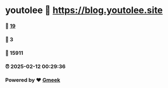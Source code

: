 # youtolee :link: https://blog.youtolee.site 
### :page_facing_up: [19](https://blog.youtolee.site/tag.html) 
### :speech_balloon: 3 
### :hibiscus: 15911 
### :alarm_clock: 2025-02-12 00:29:36 
### Powered by :heart: [Gmeek](https://github.com/Meekdai/Gmeek)
